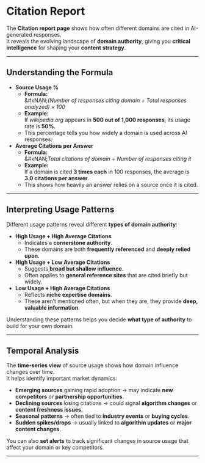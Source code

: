 # Citation Report

The **Citation report page** shows how often different domains are cited in AI-generated responses.\
It reveals the evolving landscape of **domain authority**, giving you **critical intelligence** for shaping your **content strategy**.

***

## Understanding the Formula

* **Source Usage %**
  * **Formula:**\
    &#xNAN;_(Number of responses citing domain ÷ Total responses analyzed) × 100_
  * **Example:**\
    If _wikipedia.org_ appears in **500 out of 1,000 responses**, its usage rate is **50%**.
  * This percentage tells you how widely a domain is used across AI responses.
* **Average Citations per Answer**
  * **Formula:**\
    &#xNAN;_&#x54;otal citations of domain ÷ Number of responses citing it_
  * **Example:**\
    If a domain is cited **3 times each** in 100 responses, the average is **3.0 citations per answer**.
  * This shows how heavily an answer relies on a source once it is cited.

***

## Interpreting Usage Patterns

Different usage patterns reveal different **types of domain authority**:

* **High Usage + High Average Citations**
  * Indicates a **cornerstone authority**.
  * These domains are both **frequently referenced** and **deeply relied upon**.
* **High Usage + Low Average Citations**
  * Suggests **broad but shallow influence**.
  * Often applies to **general reference sites** that are cited briefly but widely.
* **Low Usage + High Average Citations**
  * Reflects **niche expertise domains**.
  * These aren’t mentioned often, but when they are, they provide **deep, valuable information**.

Understanding these patterns helps you decide **what type of authority** to build for your own domain.

***

## Temporal Analysis

The **time-series view** of source usage shows how domain influence changes over time.\
It helps identify important market dynamics:

* **Emerging sources** gaining rapid adoption → may indicate **new competitors** or **partnership opportunities**.
* **Declining sources** losing citations → could signal **algorithm changes** or **content freshness issues**.
* **Seasonal patterns** → often tied to **industry events** or **buying cycles**.
* **Sudden spikes/drops** → usually linked to **algorithm updates** or **major content changes**.

You can also **set alerts** to track significant changes in source usage that affect your domain or key competitors.

***
